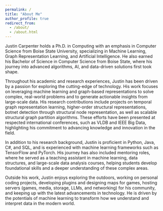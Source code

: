 ```yaml
---
permalink: /
title: "About Me"
author_profile: true
redirect_from: 
  - /about/
  - /about.html
---
```


Justin Carpenter holds a Ph.D. in Computing with an emphasis in Computer Science from Boise State University, specializing in Machine Learning, Graph Representation Learning, and Artificial Intelligence. He also earned his Bachelor of Science in Computer Science from Boise State, where his journey into advanced algorithms, AI, and data-driven solutions first took shape.

Throughout his academic and research experiences, Justin has been driven by a passion for exploring the cutting-edge of technology. His work focuses on leveraging machine learning and graph-based representations to solve complex, real-world problems and to generate actionable insights from large-scale data. His research contributions include projects on temporal graph representation learning, higher-order structural representations, botnet detection through structural node representation, as well as scalable structural graph partition algorithms. These efforts have been presented at respected international conferences, such as VLDB and IEEE Big Data, highlighting his commitment to advancing knowledge and innovation in the field.

In addition to his research background, Justin is proficient in Python, Java, C#, and SQL, and is experienced with machine learning frameworks such as TensorFlow and PyTorch. His journey has also included mentoring roles, where he served as a teaching assistant in machine learning, data structures, and large-scale data analysis courses, helping students develop foundational skills and a deeper understanding of these complex areas.

Outside his work, Justin enjoys exploring the outdoors, working on personal coding projects, developing plugins and designing maps for games, hosting servers (games, media, storage, LLMs, and networking) for his community, and keeping up with the latest advancements in technology. He is driven by the potentials of machine learning to transform how we understand and interpret data in the modern world.
